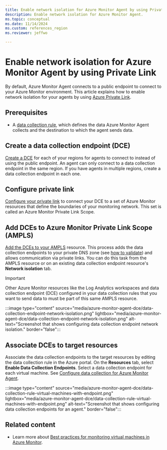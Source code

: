 ```yaml
---
title: Enable network isolation for Azure Monitor Agent by using Private Link
description: Enable network isolation for Azure Monitor Agent.
ms.topic: conceptual
ms.date: 11/14/2024
ms.custom: references_region
ms.reviewer: jeffwo

---
```


# Enable network isolation for Azure Monitor Agent by using Private Link

By default, Azure Monitor Agent connects to a public endpoint to connect to your Azure Monitor environment. This article explains how to enable network isolation for your agents by using [Azure Private Link](/azure/private-link/private-link-overview).

## Prerequisites

- A [data collection rule](../essentials/data-collection-rule-create-edit.md), which defines the data Azure Monitor Agent collects and the destination to which the agent sends data.

## Create a data collection endpoint (DCE)

[Create a DCE](../essentials/data-collection-endpoint-overview.md#create-a-data-collection-endpoint) for each of your regions for agents to connect to instead of using the public endpoint. An agent can only connect to a data collection endpoint in the same region. If you have agents in multiple regions, create a data collection endpoint in each one.

## Configure private link

[Configure your private link](../logs/private-link-configure.md) to connect your DCE to a set of Azure Monitor resources that define the boundaries of your monitoring network. This set is called an Azure Monitor Private Link Scope.

## Add DCEs to Azure Monitor Private Link Scope (AMPLS)

[Add the DCEs to your AMPLS](../logs/private-link-configure.md#connect-resources-to-the-ampls) resource. This process adds the data collection endpoints to your private DNS zone (see [how to validate](../logs/private-link-configure.md#validate-communication-over-ampls)) and allows communication via private links. You can do this task from the AMPLS resource or on an existing data collection endpoint resource's **Network isolation** tab.

> [!IMPORTANT]
> Other Azure Monitor resources like the Log Analytics workspaces and data collection endpoint (DCE) configured in your data collection rules that you want to send data to must be part of this same AMPLS resource.

:::image type="content" source="media/azure-monitor-agent-dce/data-collection-endpoint-network-isolation.png" lightbox="media/azure-monitor-agent-dce/data-collection-endpoint-network-isolation.png" alt-text="Screenshot that shows configuring data collection endpoint network isolation." border="false":::

## Associate DCEs to target resources

Associate the data collection endpoints to the target resources by editing the data collection rule in the Azure portal. On the **Resources** tab, select **Enable Data Collection Endpoints**. Select a data collection endpoint for each virtual machine. See [Configure data collection for Azure Monitor Agent](../agents/azure-monitor-agent-data-collection.md).

:::image type="content" source="media/azure-monitor-agent-dce/data-collection-rule-virtual-machines-with-endpoint.png" lightbox="media/azure-monitor-agent-dce/data-collection-rule-virtual-machines-with-endpoint.png" alt-text="Screenshot that shows configuring data collection endpoints for an agent." border="false":::

## Related content

- Learn more about [Best practices for monitoring virtual machines in Azure Monitor](../best-practices-vm.md).
